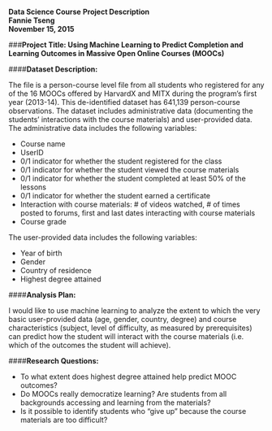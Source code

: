 **Data Science Course**
**Project Description**  
**Fannie Tseng**  
**November 15, 2015**  

###**Project Title: Using Machine Learning to Predict Completion and Learning Outcomes in Massive Open Online Courses (MOOCs)**

####**Dataset Description:**

The file is a person-course level file from all students who registered for any of the 16 MOOCs offered by HarvardX and 
MITX during the program’s first year (2013-14). This de-identified dataset has 641,139 person-course observations. 
The dataset includes administrative data (documenting the students’ interactions with the course materials) and 
user-provided data. The administrative data includes the following variables:

* Course name
* UserID
* 0/1 indicator for whether the student registered for the class
* 0/1 indicator for whether the student viewed the course materials
* 0/1 indicator for whether the student completed at least 50% of the lessons
* 0/1 indicator for whether the student earned a certificate
* Interaction with course materials: # of videos watched, # of times posted to forums, first and last dates 
interacting with course materials
* Course grade 

The user-provided data includes the following variables:

* Year of birth
* Gender
* Country of residence
* Highest degree attained

####**Analysis Plan:**

I would like to use machine learning to analyze the extent to which the very basic user-provided data 
(age, gender, country, degree) and course characteristics (subject, level of difficulty, as measured by prerequisites)
can predict how the student will interact with the course materials (i.e. which of the outcomes the student will achieve). 

####**Research Questions:**

* To what extent does highest degree attained help predict MOOC outcomes?
* Do MOOCs really democratize learning? Are students from all backgrounds accessing and learning from the materials?
* Is it possible to identify students who “give up” because the course materials are too difficult?
